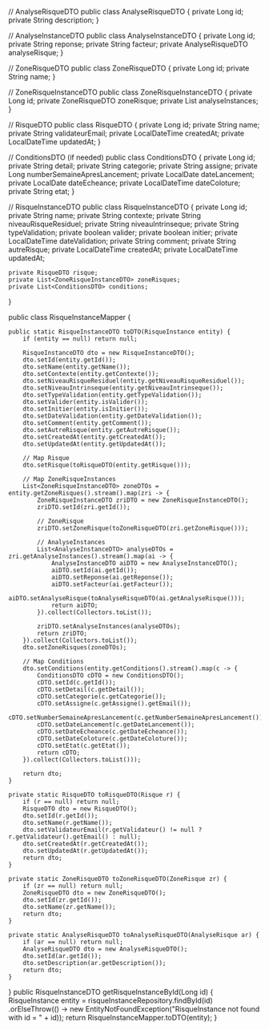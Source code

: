 // AnalyseRisqueDTO
public class AnalyseRisqueDTO {
    private Long id;
    private String description;
}

// AnalyseInstanceDTO
public class AnalyseInstanceDTO {
    private Long id;
    private String reponse;
    private String facteur;
    private AnalyseRisqueDTO analyseRisque;
}

// ZoneRisqueDTO
public class ZoneRisqueDTO {
    private Long id;
    private String name;
}

// ZoneRisqueInstanceDTO
public class ZoneRisqueInstanceDTO {
    private Long id;
    private ZoneRisqueDTO zoneRisque;
    private List<AnalyseInstanceDTO> analyseInstances;
}

// RisqueDTO
public class RisqueDTO {
    private Long id;
    private String name;
    private String validateurEmail;
    private LocalDateTime createdAt;
    private LocalDateTime updatedAt;
}

// ConditionsDTO (if needed)
public class ConditionsDTO {
    private Long id;
    private String detail;
    private String categorie;
    private String assigne;
    private Long numberSemaineApresLancement;
    private LocalDate dateLancement;
    private LocalDate dateEcheance;
    private LocalDateTime dateColoture;
    private String etat;
}

// RisqueInstanceDTO
public class RisqueInstanceDTO {
    private Long id;
    private String name;
    private String contexte;
    private String niveauRisqueResiduel;
    private String niveauIntrinseque;
    private String typeValidation;
    private boolean valider;
    private boolean initier;
    private LocalDateTime dateValidation;
    private String comment;
    private String autreRisque;
    private LocalDateTime createdAt;
    private LocalDateTime updatedAt;
    
    private RisqueDTO risque;
    private List<ZoneRisqueInstanceDTO> zoneRisques;
    private List<ConditionsDTO> conditions;
}


public class RisqueInstanceMapper {

    public static RisqueInstanceDTO toDTO(RisqueInstance entity) {
        if (entity == null) return null;

        RisqueInstanceDTO dto = new RisqueInstanceDTO();
        dto.setId(entity.getId());
        dto.setName(entity.getName());
        dto.setContexte(entity.getContexte());
        dto.setNiveauRisqueResiduel(entity.getNiveauRisqueResiduel());
        dto.setNiveauIntrinseque(entity.getNiveauIntrinseque());
        dto.setTypeValidation(entity.getTypeValidation());
        dto.setValider(entity.isValider());
        dto.setInitier(entity.isInitier());
        dto.setDateValidation(entity.getDateValidation());
        dto.setComment(entity.getComment());
        dto.setAutreRisque(entity.getAutreRisque());
        dto.setCreatedAt(entity.getCreatedAt());
        dto.setUpdatedAt(entity.getUpdatedAt());

        // Map Risque
        dto.setRisque(toRisqueDTO(entity.getRisque()));

        // Map ZoneRisqueInstances
        List<ZoneRisqueInstanceDTO> zoneDTOs = entity.getZoneRisques().stream().map(zri -> {
            ZoneRisqueInstanceDTO zriDTO = new ZoneRisqueInstanceDTO();
            zriDTO.setId(zri.getId());

            // ZoneRisque
            zriDTO.setZoneRisque(toZoneRisqueDTO(zri.getZoneRisque()));

            // AnalyseInstances
            List<AnalyseInstanceDTO> analyseDTOs = zri.getAnalyseInstances().stream().map(ai -> {
                AnalyseInstanceDTO aiDTO = new AnalyseInstanceDTO();
                aiDTO.setId(ai.getId());
                aiDTO.setReponse(ai.getReponse());
                aiDTO.setFacteur(ai.getFacteur());
                aiDTO.setAnalyseRisque(toAnalyseRisqueDTO(ai.getAnalyseRisque()));
                return aiDTO;
            }).collect(Collectors.toList());

            zriDTO.setAnalyseInstances(analyseDTOs);
            return zriDTO;
        }).collect(Collectors.toList());
        dto.setZoneRisques(zoneDTOs);

        // Map Conditions
        dto.setConditions(entity.getConditions().stream().map(c -> {
            ConditionsDTO cDTO = new ConditionsDTO();
            cDTO.setId(c.getId());
            cDTO.setDetail(c.getDetail());
            cDTO.setCategorie(c.getCategorie());
            cDTO.setAssigne(c.getAssigne().getEmail());
            cDTO.setNumberSemaineApresLancement(c.getNumberSemaineApresLancement());
            cDTO.setDateLancement(c.getDateLancement());
            cDTO.setDateEcheance(c.getDateEcheance());
            cDTO.setDateColoture(c.getDateColoture());
            cDTO.setEtat(c.getEtat());
            return cDTO;
        }).collect(Collectors.toList()));

        return dto;
    }

    private static RisqueDTO toRisqueDTO(Risque r) {
        if (r == null) return null;
        RisqueDTO dto = new RisqueDTO();
        dto.setId(r.getId());
        dto.setName(r.getName());
        dto.setValidateurEmail(r.getValidateur() != null ? r.getValidateur().getEmail() : null);
        dto.setCreatedAt(r.getCreatedAt());
        dto.setUpdatedAt(r.getUpdatedAt());
        return dto;
    }

    private static ZoneRisqueDTO toZoneRisqueDTO(ZoneRisque zr) {
        if (zr == null) return null;
        ZoneRisqueDTO dto = new ZoneRisqueDTO();
        dto.setId(zr.getId());
        dto.setName(zr.getName());
        return dto;
    }

    private static AnalyseRisqueDTO toAnalyseRisqueDTO(AnalyseRisque ar) {
        if (ar == null) return null;
        AnalyseRisqueDTO dto = new AnalyseRisqueDTO();
        dto.setId(ar.getId());
        dto.setDescription(ar.getDescription());
        return dto;
    }
}
public RisqueInstanceDTO getRisqueInstanceById(Long id) {
    RisqueInstance entity = risqueInstanceRepository.findById(id)
            .orElseThrow(() -> new EntityNotFoundException("RisqueInstance not found with id = " + id));
    return RisqueInstanceMapper.toDTO(entity);
}
